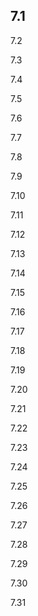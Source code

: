 ## 7.1

7.2

7.3

7.4

7.5

7.6

7.7

7.8

7.9

7.10

7.11

7.12

7.13

7.14

7.15

7.16

7.17

7.18

7.19

7.20

7.21

7.22

7.23

7.24

7.25

7.26

7.27

7.28

7.29

7.30

7.31